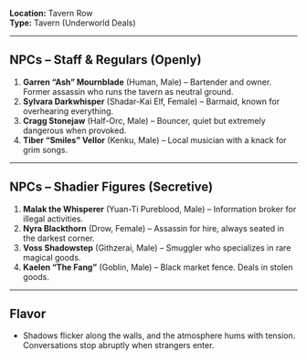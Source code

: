 **Location:** Tavern Row  
**Type:** Tavern (Underworld Deals)

---

## NPCs – Staff & Regulars (Openly)

1. **Garren “Ash” Mournblade** (Human, Male) – Bartender and owner. Former assassin who runs the tavern as neutral ground.
2. **Sylvara Darkwhisper** (Shadar-Kai Elf, Female) – Barmaid, known for overhearing everything.
3. **Cragg Stonejaw** (Half-Orc, Male) – Bouncer, quiet but extremely dangerous when provoked.
4. **Tiber “Smiles” Vellor** (Kenku, Male) – Local musician with a knack for grim songs.

---

## NPCs – Shadier Figures (Secretive)

1. **Malak the Whisperer** (Yuan-Ti Pureblood, Male) – Information broker for illegal activities.
2. **Nyra Blackthorn** (Drow, Female) – Assassin for hire, always seated in the darkest corner.
3. **Voss Shadowstep** (Githzerai, Male) – Smuggler who specializes in rare magical goods.
4. **Kaelen “The Fang”** (Goblin, Male) – Black market fence. Deals in stolen goods.

---

## Flavor

- Shadows flicker along the walls, and the atmosphere hums with tension. Conversations stop abruptly when strangers enter.